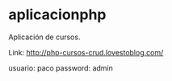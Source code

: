# aplicacionphp
Aplicación de cursos.


Link: http://php-cursos-crud.lovestoblog.com/

usuario: paco
password: admin
